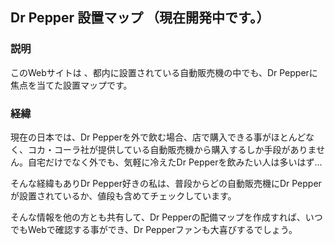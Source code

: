 ## Dr Pepper 設置マップ （現在開発中です。）

### 説明
このWebサイトは 、都内に設置されている自動販売機の中でも、Dr Pepperに焦点を当てた設置マップです。

### 経緯
現在の日本では、Dr Pepperを外で飲む場合、店で購入できる事がほとんどなく、コカ・コーラ社が提供している自動販売機から購入するしか手段がありません。自宅だけでなく外でも、気軽に冷えたDr Pepperを飲みたい人は多いはず...

そんな経緯もありDr Pepper好きの私は、普段からどの自動販売機にDr Pepperが設置されているか、値段も含めてチェックしています。

そんな情報を他の方とも共有して、Dr Pepperの配備マップを作成すれば、いつでもWebで確認する事ができ、Dr Pepperファンも大喜びするでしょう。
